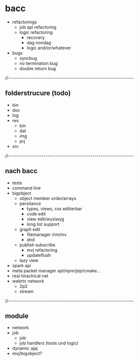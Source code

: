 # bacc
- refactorings
    - job api refactoring
    - logic refactoring
        - recovery
        - dag nondag
        - logic and/or/whatever
- bugs
    - syncbug
    - no termination bug
    - double return bug

//----------------------------------------------------------------

## folderstrucure (todo)
- bin
- doc
- log
- res
    - bin
    - dat
    - img
    - prj
- src

//----------------------------------------------------------------

## nach bacc
- tests
- command line
- bigobject
    - object member order/arrays
    - persitance
        - types, views, css editierbar
        - code edit
        - view edit/wysiwyg
        - long list support
    - graph edit
        - filemanager /rm/mv
        - dnd
    - publish subscribe
        - mvj refactoring
        - updateflush
    - lazy view
- spark api
- meta packet manager apt/npm/pip/cmake...
- real hirachical net
- webrtc network
    - 2p2
    - stream

//----------------------------------------------------------------

## module
- network
- job
    - job
    - job handlers (tools und logic)
- dynamic ajaj
- mvj/bigobject?


